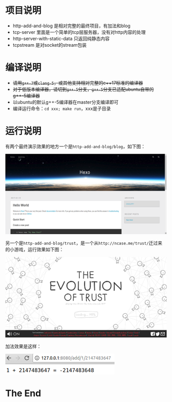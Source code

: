 # 项目说明

* http-add-and-blog 是相对完整的最终项目，有加法和blog
* tcp-server 里面是一个简单的tcp层服务器，没有对http内容的处理
* http-server-with-static-data 只返回纯静态内容
* tcpstream 是对socket的stream包装

# 编译说明

* ~~请用`g++-7`或`clang-5`，或其他支持相对完整的c++17标准的编译器~~
* ~~对于低版本编译器，请切到`g++-5`分支，`g++-5`分支已适配ubuntu自带的g++-5编译器~~
* 以ubuntu的默认g++-5编译器在master分支编译即可
* 编译运行命令：`cd xxx; make run`，xxx是子目录

# 运行说明

有两个最终演示效果的地方一个是`http-add-and-blog/blog`，如下图：

![](blog.png)


另一个是`http-add-and-blog/trust`，是一个从`http://ncase.me/trust/`迁过来的小游戏，运行效果如下图：

![](trust.png)

加法效果是这样：

![](add.png)


# The End
